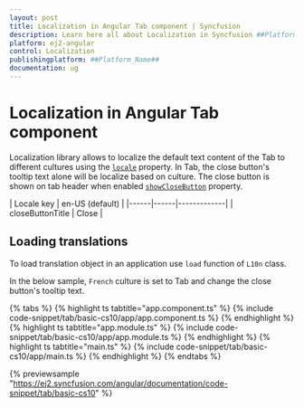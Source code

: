 ```yaml
---
layout: post
title: Localization in Angular Tab component | Syncfusion
description: Learn here all about Localization in Syncfusion ##Platform_Name## Tab component of Syncfusion Essential JS 2 and more.
platform: ej2-angular
control: Localization 
publishingplatform: ##Platform_Name##
documentation: ug
---
```


# Localization in Angular Tab component

Localization library allows to localize the default text content of the Tab to different cultures using the [`locale`](https://ej2.syncfusion.com/angular/documentation/api/tab#locale)
property. In Tab, the close button's tooltip text alone will be localize based on culture.  The
close button is shown on tab header when enabled [`showCloseButton`](https://ej2.syncfusion.com/angular/documentation/api/tab#showclosebutton) property.

| Locale key | en-US (default)  |
|------|------|-------------|
| closeButtonTitle |  Close |

## Loading translations

To load translation object in an application use `load` function of `L10n` class.

In the below sample, `French` culture is set to Tab and change the close button's tooltip
text.

{% tabs %}
{% highlight ts tabtitle="app.component.ts" %}
{% include code-snippet/tab/basic-cs10/app/app.component.ts %}
{% endhighlight %}
{% highlight ts tabtitle="app.module.ts" %}
{% include code-snippet/tab/basic-cs10/app/app.module.ts %}
{% endhighlight %}
{% highlight ts tabtitle="main.ts" %}
{% include code-snippet/tab/basic-cs10/app/main.ts %}
{% endhighlight %}
{% endtabs %}
  
{% previewsample "https://ej2.syncfusion.com/angular/documentation/code-snippet/tab/basic-cs10" %}

